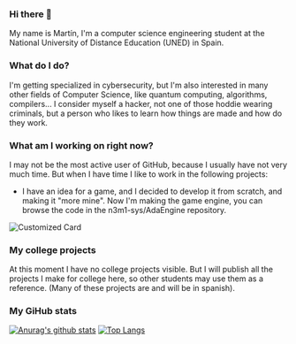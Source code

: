### Hi there 👋

My name is Martín, I'm a computer science engineering student at the National University of Distance Education (UNED) in Spain.

### What do I do?

I'm getting specialized in cybersecurity, but I'm also interested in many other fields of Computer Science, like quantum computing, algorithms, compilers... I consider myself a hacker, not one of those hoddie wearing criminals, but a person who likes to learn how things are made and how do they work.

### What am I working on right now?

I may not be the most active user of GitHub, because I usually have not very much time. But when I have time I like to work in the following projects:

- I have an idea for a game, and I decided to develop it from scratch, and making it "more mine". Now I'm making the game engine, you can browse the code in the n3m1-sys/AdaEngine repository.

![Customized Card](https://github-readme-stats.vercel.app/api/pin?username=n3m1-sys&repo=AdaEngine)

### My college projects

At this moment I have no college projects visible. But I will publish all the projects I make for college here, so other students may use them as a reference.
(Many of these projects are and will be in spanish).

### My GiHub stats

[![Anurag's github stats](https://github-readme-stats.vercel.app/api?username=n3m1-sys)](https://github.com/anuraghazra/github-readme-stats)
[![Top Langs](https://github-readme-stats.vercel.app/api/top-langs/?username=n3m1-sys)](https://github.com/anuraghazra/github-readme-stats)

